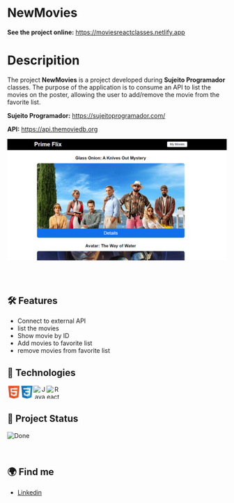 # NewMovies

**See the project online:**
https://moviesreactclasses.netlify.app

# Descripition 

The project **NewMovies** is a project developed during **Sujeito Programador** classes. The purpose of the application is to consume an API to list the movies on the poster, allowing the user to add/remove the movie from the favorite list.


**Sujeito Programador:**
https://sujeitoprogramador.com/

**API:**
https://api.themoviedb.org

<div align="center">
<img align="center" alt="MoviesHome" src="src/assets/imgs/movies.png">
</div>

<br/><br/>

## 🛠️ Features

- Connect to external API
- list the movies
- Show movie by ID
- Add movies to favorite list
- remove movies from favorite list

## 📡 Technologies 

<div align="center"> 
<img align="left" alt="HTML" height="30" width="30" src="https://github.com/devicons/devicon/blob/v2.15.1/icons/html5/html5-original.svg">
<img align="left" alt="CSS" height="30" width="30" src="https://github.com/devicons/devicon/blob/v2.15.1/icons/css3/css3-original.svg">
<img align="left" alt="Javascript" height="30" width="30" src="https://cdn.jsdelivr.net/gh/devicons/devicon/icons/javascript/javascript-original.svg">
<img align="left" alt="React" height="30" width="30" src="https://cdn.jsdelivr.net/gh/devicons/devicon/icons/react/react-original.svg">  
</div>
<br/><br/>

## 🔎 Project Status 

![Done](https://img.shields.io/badge/Status-Done-brightgreen)

<br/>

## 🌍 Find me

- [Linkedin](https://www.linkedin.com/in/joao-lopes-071026198/)
